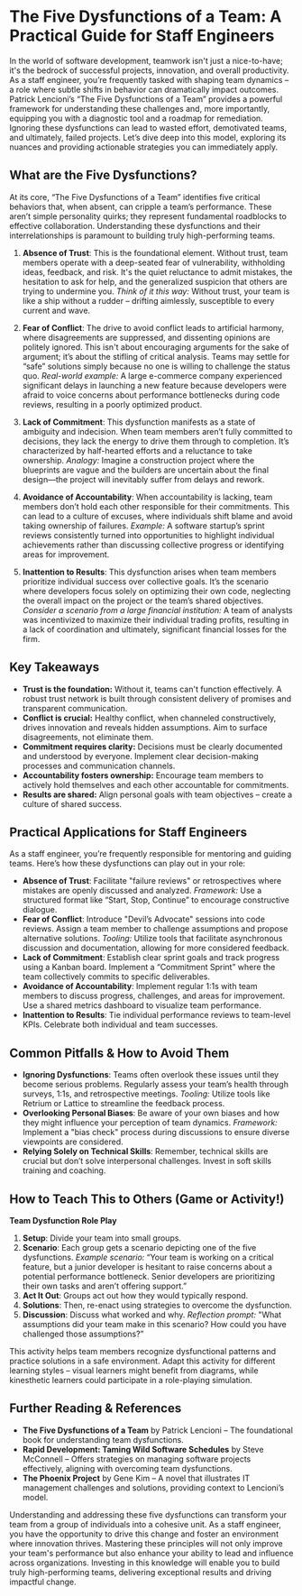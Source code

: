# The Five Dysfunctions of a Team: A Practical Guide for Staff Engineers

In the world of software development, teamwork isn't just a nice-to-have; it's the bedrock of successful projects, innovation, and overall productivity. As a staff engineer, you’re frequently tasked with shaping team dynamics – a role where subtle shifts in behavior can dramatically impact outcomes. Patrick Lencioni’s “The Five Dysfunctions of a Team” provides a powerful framework for understanding these challenges and, more importantly, equipping you with a diagnostic tool and a roadmap for remediation. Ignoring these dysfunctions can lead to wasted effort, demotivated teams, and ultimately, failed projects. Let’s dive deep into this model, exploring its nuances and providing actionable strategies you can immediately apply.

## What are the Five Dysfunctions?

At its core, “The Five Dysfunctions of a Team” identifies five critical behaviors that, when absent, can cripple a team’s performance. These aren’t simple personality quirks; they represent fundamental roadblocks to effective collaboration. Understanding these dysfunctions and their interrelationships is paramount to building truly high-performing teams.

1. **Absence of Trust**: This is the foundational element. Without trust, team members operate with a deep-seated fear of vulnerability, withholding ideas, feedback, and risk. It's the quiet reluctance to admit mistakes, the hesitation to ask for help, and the generalized suspicion that others are trying to undermine you. _Think of it this way:_ Without trust, your team is like a ship without a rudder – drifting aimlessly, susceptible to every current and wave.

2. **Fear of Conflict**: The drive to avoid conflict leads to artificial harmony, where disagreements are suppressed, and dissenting opinions are politely ignored. This isn't about encouraging arguments for the sake of argument; it’s about the stifling of critical analysis. Teams may settle for “safe” solutions simply because no one is willing to challenge the status quo. _Real-world example:_ A large e-commerce company experienced significant delays in launching a new feature because developers were afraid to voice concerns about performance bottlenecks during code reviews, resulting in a poorly optimized product.

3. **Lack of Commitment**: This dysfunction manifests as a state of ambiguity and indecision. When team members aren’t fully committed to decisions, they lack the energy to drive them through to completion. It’s characterized by half-hearted efforts and a reluctance to take ownership. _Analogy:_ Imagine a construction project where the blueprints are vague and the builders are uncertain about the final design—the project will inevitably suffer from delays and rework.

4. **Avoidance of Accountability**: When accountability is lacking, team members don’t hold each other responsible for their commitments. This can lead to a culture of excuses, where individuals shift blame and avoid taking ownership of failures. _Example:_ A software startup’s sprint reviews consistently turned into opportunities to highlight individual achievements rather than discussing collective progress or identifying areas for improvement.

5. **Inattention to Results**: This dysfunction arises when team members prioritize individual success over collective goals. It’s the scenario where developers focus solely on optimizing their own code, neglecting the overall impact on the project or the team’s shared objectives. _Consider a scenario from a large financial institution:_ A team of analysts was incentivized to maximize their individual trading profits, resulting in a lack of coordination and ultimately, significant financial losses for the firm.

## Key Takeaways

- **Trust is the foundation:** Without it, teams can't function effectively. A robust trust network is built through consistent delivery of promises and transparent communication.
- **Conflict is crucial:** Healthy conflict, when channeled constructively, drives innovation and reveals hidden assumptions. Aim to surface disagreements, not eliminate them.
- **Commitment requires clarity:** Decisions must be clearly documented and understood by everyone. Implement clear decision-making processes and communication channels.
- **Accountability fosters ownership:** Encourage team members to actively hold themselves and each other accountable for commitments.
- **Results are shared:** Align personal goals with team objectives – create a culture of shared success.

## Practical Applications for Staff Engineers

As a staff engineer, you’re frequently responsible for mentoring and guiding teams. Here’s how these dysfunctions can play out in your role:

- **Absence of Trust**: Facilitate "failure reviews" or retrospectives where mistakes are openly discussed and analyzed. _Framework:_ Use a structured format like “Start, Stop, Continue” to encourage constructive dialogue.
- **Fear of Conflict**: Introduce "Devil’s Advocate" sessions into code reviews. Assign a team member to challenge assumptions and propose alternative solutions. _Tooling:_ Utilize tools that facilitate asynchronous discussion and documentation, allowing for more considered feedback.
- **Lack of Commitment**: Establish clear sprint goals and track progress using a Kanban board. Implement a “Commitment Sprint” where the team collectively commits to specific deliverables.
- **Avoidance of Accountability**: Implement regular 1:1s with team members to discuss progress, challenges, and areas for improvement. Use a shared metrics dashboard to visualize team performance.
- **Inattention to Results**: Tie individual performance reviews to team-level KPIs. Celebrate both individual and team successes.

## Common Pitfalls & How to Avoid Them

- **Ignoring Dysfunctions**: Teams often overlook these issues until they become serious problems. Regularly assess your team’s health through surveys, 1:1s, and retrospective meetings. _Tooling:_ Utilize tools like Retrium or Lattice to streamline the feedback process.
- **Overlooking Personal Biases**: Be aware of your own biases and how they might influence your perception of team dynamics. _Framework:_ Implement a "bias check" process during discussions to ensure diverse viewpoints are considered.
- **Relying Solely on Technical Skills**: Remember, technical skills are crucial but don’t solve interpersonal challenges. Invest in soft skills training and coaching.

## How to Teach This to Others (Game or Activity!)

**Team Dysfunction Role Play**

1. **Setup**: Divide your team into small groups.
2. **Scenario**: Each group gets a scenario depicting one of the five dysfunctions. _Example scenario:_ “Your team is working on a critical feature, but a junior developer is hesitant to raise concerns about a potential performance bottleneck. Senior developers are prioritizing their own tasks and aren’t offering support.”
3. **Act It Out**: Groups act out how they would typically respond.
4. **Solutions**: Then, re-enact using strategies to overcome the dysfunction.
5. **Discussion**: Discuss what worked and why. _Reflection prompt:_ "What assumptions did your team make in this scenario? How could you have challenged those assumptions?”

This activity helps team members recognize dysfunctional patterns and practice solutions in a safe environment. Adapt this activity for different learning styles – visual learners might benefit from diagrams, while kinesthetic learners could participate in a role-playing simulation.

## Further Reading & References

- **The Five Dysfunctions of a Team** by Patrick Lencioni – The foundational book for understanding team dysfunctions.
- **Rapid Development: Taming Wild Software Schedules** by Steve McConnell – Offers strategies on managing software projects effectively, aligning with overcoming team dysfunctions.
- **The Phoenix Project** by Gene Kim – A novel that illustrates IT management challenges and solutions, providing context to Lencioni’s model.

Understanding and addressing these five dysfunctions can transform your team from a group of individuals into a cohesive unit. As a staff engineer, you have the opportunity to drive this change and foster an environment where innovation thrives. Mastering these principles will not only improve your team's performance but also enhance your ability to lead and influence across organizations. Investing in this knowledge will enable you to build truly high-performing teams, delivering exceptional results and driving impactful change.

```

```
